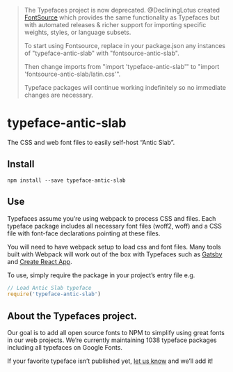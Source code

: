 >The Typefaces project is now deprecated. @DecliningLotus created
[FontSource](https://github.com/fontsource/fontsource) which provides the
same functionality as Typefaces but with automated releases & richer
support for importing specific weights, styles, or language subsets.
>
>To start using Fontsource, replace in your package.json any instances of
"typeface-antic-slab" with "fontsource-antic-slab".
>
> Then change imports from "import 'typeface-antic-slab'" to "import 'fontsource-antic-slab/latin.css'".
>
>Typeface packages will continue working indefinitely so no immediate
>changes are necessary.

# typeface-antic-slab

The CSS and web font files to easily self-host “Antic Slab”.

## Install

`npm install --save typeface-antic-slab`

## Use

Typefaces assume you’re using webpack to process CSS and files. Each typeface
package includes all necessary font files (woff2, woff) and a CSS file with
font-face declarations pointing at these files.

You will need to have webpack setup to load css and font files. Many tools built
with Webpack will work out of the box with Typefaces such as [Gatsby](https://github.com/gatsbyjs/gatsby)
and [Create React App](https://github.com/facebookincubator/create-react-app).

To use, simply require the package in your project’s entry file e.g.

```javascript
// Load Antic Slab typeface
require('typeface-antic-slab')
```

## About the Typefaces project.

Our goal is to add all open source fonts to NPM to simplify using great fonts in
our web projects. We’re currently maintaining 1038 typeface packages
including all typefaces on Google Fonts.

If your favorite typeface isn’t published yet, [let us know](https://github.com/KyleAMathews/typefaces)
and we’ll add it!
